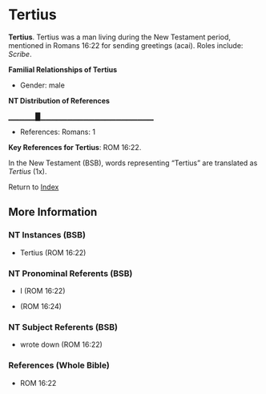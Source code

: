 # Tertius
**Tertius**. 
Tertius was a man living during the New Testament period, mentioned in Romans 16:22 for sending greetings (acai). 
Roles include: 
_Scribe_. 




**Familial Relationships of Tertius**


* Gender: male


**NT Distribution of References**

▁▁▁▁▁█▁▁▁▁▁▁▁▁▁▁▁▁▁▁▁▁▁▁▁▁▁
* References: Romans: 1



**Key References for Tertius**: 
ROM 16:22. 




In the New Testament (BSB), words representing “Tertius” are translated as 
*Tertius* (1x). 


Return to [Index](00-Index.md)

## More Information

### NT Instances (BSB)

* Tertius (ROM 16:22)



### NT Pronominal Referents (BSB)

* I (ROM 16:22)

*  (ROM 16:24)



### NT Subject Referents (BSB)

* wrote down (ROM 16:22)



### References (Whole Bible)

* ROM 16:22



